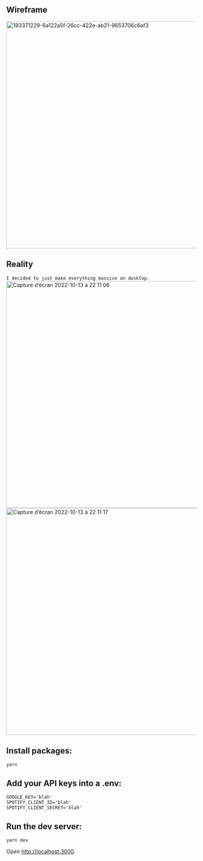 ## Wireframe
<img width="600" alt="193371229-6a122a5f-26cc-422e-ab21-9653706c6af3" src="https://user-images.githubusercontent.com/112890821/193697163-45f89df6-17f5-4793-b1f5-4f8e86208e5e.png">

## Reality
```I decided to just make everything massive on desktop.```
<img width="600" alt="Capture d’écran 2022-10-13 à 22 11 06 " src="https://user-images.githubusercontent.com/112890821/195746159-3ba8709e-d698-4ed6-b86c-dca38271ccc6.png">
<img width="600" alt="Capture d’écran 2022-10-13 à 22 11 17 " src="https://user-images.githubusercontent.com/112890821/195746176-ab4032f2-39fc-422a-b392-dc7a2c44614e.png">

## Install packages:

```
yarn
```

## Add your API keys into a .env:

```
GOOGLE_KEY='blah'
SPOTIFY_CLIENT_ID='blah'
SPOTIFY_CLIENT_SECRET='blah'
```

## Run the dev server:

```
yarn dev
```

Open [http://localhost:3000](http://localhost:3000).
